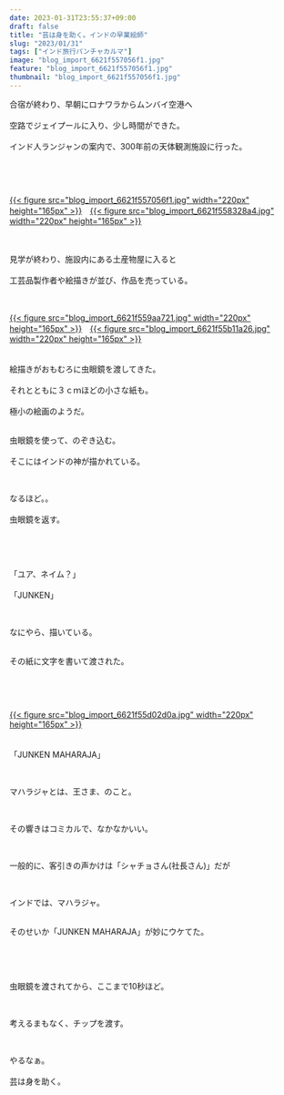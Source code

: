 ```yaml
---
date: 2023-01-31T23:55:37+09:00
draft: false
title: "芸は身を助く。インドの早業絵師"
slug: "2023/01/31"
tags: ["インド旅行パンチャカルマ"]
image: "blog_import_6621f557056f1.jpg"
feature: "blog_import_6621f557056f1.jpg"
thumbnail: "blog_import_6621f557056f1.jpg"
---
```

<p>合宿が終わり、早朝にロナワラからムンバイ空港へ<br/><br/>空路でジェイプールに入り、少し時間ができた。<br/><br/>インド人ランジャンの案内で、300年前の天体観測施設に行った。</p><p> </p><p> </p><p><a href="blog_import_6621f557056f1.jpg">{{< figure src="blog_import_6621f557056f1.jpg" width="220px" height="165px" >}}</a>　<a href="blog_import_6621f558328a4.jpg">{{< figure src="blog_import_6621f558328a4.jpg" width="220px" height="165px" >}}</a></p><p><br/><br/>見学が終わり、施設内にある土産物屋に入ると<br/><br/>工芸品製作者や絵描きが並び、作品を売っている。</p><p><br/><br/><a href="blog_import_6621f559aa721.jpg">{{< figure src="blog_import_6621f559aa721.jpg" width="220px" height="165px" >}}</a>　<a href="blog_import_6621f55b11a26.jpg">{{< figure src="blog_import_6621f55b11a26.jpg" width="220px" height="165px" >}}</a><br/><br/><br/>絵描きがおもむろに虫眼鏡を渡してきた。<br/><br/>それとともに３ｃｍほどの小さな紙も。<br/><br/>極小の絵画のようだ。</p><p><br/>虫眼鏡を使って、のぞき込む。<br/><br/>そこにはインドの神が描かれている。</p><p> </p><p>なるほど。。<br/><br/>虫眼鏡を返す。</p><p> </p><p> </p><p>「ユア、ネイム？」<br/><br/>「JUNKEN」</p><p> </p><p>なにやら、描いている。</p><p><br/>その紙に文字を書いて渡された。</p><p> </p><p> </p><p><a href="blog_import_6621f55d02d0a.jpg">{{< figure src="blog_import_6621f55d02d0a.jpg" width="220px" height="165px" >}}</a><br/><br/><br/>「JUNKEN MAHARAJA」</p><p> </p><p>マハラジャとは、王さま、のこと。</p><p> </p><p>その響きはコミカルで、なかなかいい。</p><p> </p><p>一般的に、客引きの声かけは「シャチョさん(社長さん)」だが</p><p> </p><p>インドでは、マハラジャ。</p><p><br/>そのせいか「JUNKEN MAHARAJA」が妙にウケてた。</p><p> </p><p> </p><p>虫眼鏡を渡されてから、ここまで10秒ほど。</p><p> </p><p>考えるまもなく、チップを渡す。</p><p> </p><p>やるなぁ。<br/><br/>芸は身を助く。</p><p> </p>

